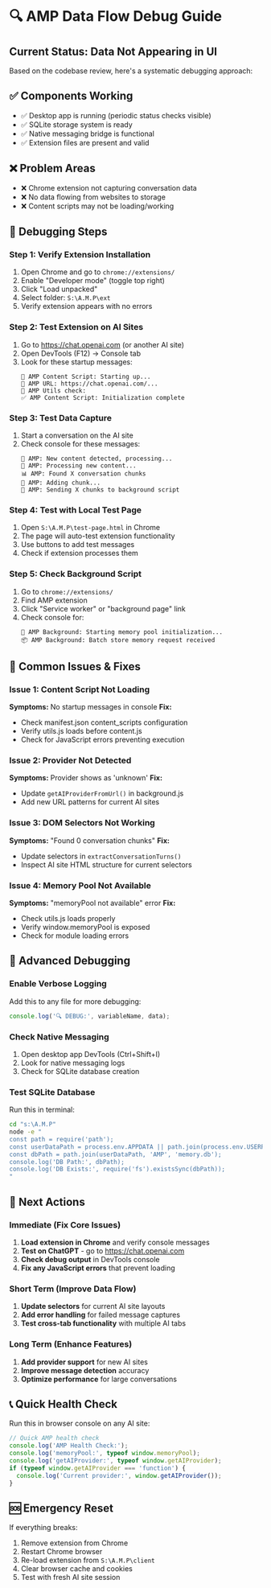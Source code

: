 # 🔍 AMP Data Flow Debug Guide

## Current Status: Data Not Appearing in UI

Based on the codebase review, here's a systematic debugging approach:

## ✅ Components Working
- ✅ Desktop app is running (periodic status checks visible)
- ✅ SQLite storage system is ready
- ✅ Native messaging bridge is functional
- ✅ Extension files are present and valid

## ❌ Problem Areas
- ❌ Chrome extension not capturing conversation data
- ❌ No data flowing from websites to storage
- ❌ Content scripts may not be loading/working

## 🔧 Debugging Steps

### Step 1: Verify Extension Installation
1. Open Chrome and go to `chrome://extensions/`
2. Enable "Developer mode" (toggle top right)
3. Click "Load unpacked"
4. Select folder: `S:\A.M.P\ext`
5. Verify extension appears with no errors

### Step 2: Test Extension on AI Sites
1. Go to https://chat.openai.com (or another AI site)
2. Open DevTools (F12) → Console tab
3. Look for these startup messages:
   ```
   🚀 AMP Content Script: Starting up...
   📍 AMP URL: https://chat.openai.com/...
   🔧 AMP Utils check:
   ✅ AMP Content Script: Initialization complete
   ```

### Step 3: Test Data Capture
1. Start a conversation on the AI site
2. Check console for these messages:
   ```
   📝 AMP: New content detected, processing...
   🔄 AMP: Processing new content...
   📊 AMP: Found X conversation chunks
   💾 AMP: Adding chunk...
   📡 AMP: Sending X chunks to background script
   ```

### Step 4: Test with Local Test Page
1. Open `S:\A.M.P\test-page.html` in Chrome
2. The page will auto-test extension functionality
3. Use buttons to add test messages
4. Check if extension processes them

### Step 5: Check Background Script
1. Go to `chrome://extensions/`
2. Find AMP extension
3. Click "Service worker" or "background page" link
4. Check console for:
   ```
   🚀 AMP Background: Starting memory pool initialization...
   📦 AMP Background: Batch store memory request received
   ```

## 🚨 Common Issues & Fixes

### Issue 1: Content Script Not Loading
**Symptoms:** No startup messages in console
**Fix:** 
- Check manifest.json content_scripts configuration
- Verify utils.js loads before content.js
- Check for JavaScript errors preventing execution

### Issue 2: Provider Not Detected
**Symptoms:** Provider shows as 'unknown'
**Fix:**
- Update `getAIProviderFromUrl()` in background.js
- Add new URL patterns for current AI sites

### Issue 3: DOM Selectors Not Working
**Symptoms:** "Found 0 conversation chunks"
**Fix:**
- Update selectors in `extractConversationTurns()`
- Inspect AI site HTML structure for current selectors

### Issue 4: Memory Pool Not Available
**Symptoms:** "memoryPool not available" error
**Fix:**
- Check utils.js loads properly
- Verify window.memoryPool is exposed
- Check for module loading errors

## 🔬 Advanced Debugging

### Enable Verbose Logging
Add this to any file for more debugging:
```javascript
console.log('🔍 DEBUG:', variableName, data);
```

### Check Native Messaging
1. Open desktop app DevTools (Ctrl+Shift+I)
2. Look for native messaging logs
3. Check for SQLite database creation

### Test SQLite Database
Run this in terminal:
```bash
cd "s:\A.M.P"
node -e "
const path = require('path');
const userDataPath = process.env.APPDATA || path.join(process.env.USERPROFILE, 'AppData', 'Roaming');
const dbPath = path.join(userDataPath, 'AMP', 'memory.db');
console.log('DB Path:', dbPath);
console.log('DB Exists:', require('fs').existsSync(dbPath));
"
```

## 🎯 Next Actions

### Immediate (Fix Core Issues)
1. **Load extension in Chrome** and verify console messages
2. **Test on ChatGPT** - go to https://chat.openai.com
3. **Check debug output** in DevTools console
4. **Fix any JavaScript errors** that prevent loading

### Short Term (Improve Data Flow)
1. **Update selectors** for current AI site layouts
2. **Add error handling** for failed message captures
3. **Test cross-tab functionality** with multiple AI tabs

### Long Term (Enhance Features)
1. **Add provider support** for new AI sites
2. **Improve message detection** accuracy
3. **Optimize performance** for large conversations

## 📞 Quick Health Check

Run this in browser console on any AI site:
```javascript
// Quick AMP health check
console.log('AMP Health Check:');
console.log('memoryPool:', typeof window.memoryPool);
console.log('getAIProvider:', typeof window.getAIProvider);
if (typeof window.getAIProvider === 'function') {
  console.log('Current provider:', window.getAIProvider());
}
```

## 🆘 Emergency Reset

If everything breaks:
1. Remove extension from Chrome
2. Restart Chrome browser
3. Re-load extension from `S:\A.M.P\client`
4. Clear browser cache and cookies
5. Test with fresh AI site session

